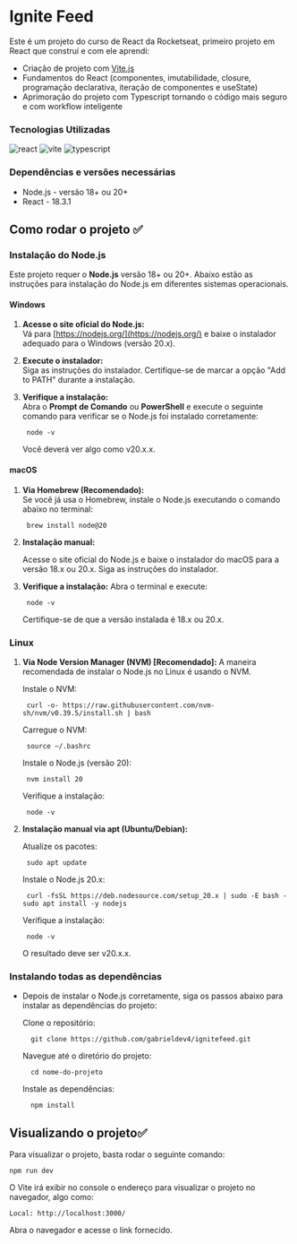 # Ignite Feed

Este é um projeto do curso de React da Rocketseat, primeiro projeto em React que construí e com ele aprendi: 
- Criação de projeto com [Vite.js](https://vitejs.dev/)
- Fundamentos do React (componentes, imutabilidade, closure, programação declarativa, iteração de componentes e useState)
- Aprimoração do projeto com Typescript tornando o código mais seguro e com workflow inteligente

### Tecnologias Utilizadas
<img src="https://img.shields.io/badge/React-20232A?style=for-the-badge&logo=react&logoColor=61DAFB" alt="react"/>
<img src="https://img.shields.io/badge/vite-%23646CFF.svg?style=for-the-badge&logo=vite&logoColor=white" alt="vite"/>
<img src="https://img.shields.io/badge/TypeScript-007ACC?style=for-the-badge&logo=typescript&logoColor=white" alt="typescript"/>

### Dependências e versões necessárias
- Node.js - versão 18+ ou 20+
- React - 18.3.1

## Como rodar o projeto ✅

### Instalação do Node.js

Este projeto requer o **Node.js** versão 18+ ou 20+. Abaixo estão as instruções para instalação do Node.js em diferentes sistemas operacionais.

#### Windows

1. **Acesse o site oficial do Node.js:**  
    Vá para [https://nodejs.org/](https://nodejs.org/) e baixe o instalador adequado para o Windows (versão 20.x).

2. **Execute o instalador:**  
   Siga as instruções do instalador. Certifique-se de marcar a opção "Add to PATH" durante a instalação.

3. **Verifique a instalação:**  
   Abra o **Prompt de Comando** ou **PowerShell** e execute o seguinte comando para verificar se o Node.js foi instalado corretamente:

   
        node -v

    Você deverá ver algo como v20.x.x.

#### macOS

1. **Via Homebrew (Recomendado):**  
    Se você já usa o Homebrew, instale o Node.js executando o comando abaixo no terminal:

        brew install node@20
2. **Instalação manual:** 

    Acesse o site oficial do Node.js e baixe o instalador do macOS para a versão 18.x ou 20.x.
    Siga as instruções do instalador.

3. **Verifique a instalação:**
    Abra o terminal e execute:

        node -v
    Certifique-se de que a versão instalada é 18.x ou 20.x.

### Linux
1. **Via Node Version Manager (NVM) [Recomendado]:**
    A maneira recomendada de instalar o Node.js no Linux é usando o NVM.

    Instale o NVM:

        curl -o- https://raw.githubusercontent.com/nvm-sh/nvm/v0.39.5/install.sh | bash

    Carregue o NVM:

        source ~/.bashrc
    Instale o Node.js (versão 20):

        nvm install 20

    Verifique a instalação:

        node -v
2. **Instalação manual via apt (Ubuntu/Debian):**
    
    Atualize os pacotes:

        sudo apt update
    
    Instale o Node.js 20.x:

        curl -fsSL https://deb.nodesource.com/setup_20.x | sudo -E bash - sudo apt install -y nodejs
    
    Verifique a instalação:
    
        node -v
    O resultado deve ser v20.x.x.

### Instalando todas as dependências
- Depois de instalar o Node.js corretamente, siga os passos abaixo para instalar as dependências do projeto:

    Clone o repositório:

        git clone https://github.com/gabrieldev4/ignitefeed.git

    Navegue até o diretório do projeto:


        cd nome-do-projeto

    Instale as dependências:

        npm install

## Visualizando o projeto✅

Para visualizar o projeto, basta rodar o seguinte comando:

    npm run dev

O Vite irá exibir no console o endereço para visualizar o projeto no navegador, algo como:


    Local: http://localhost:3000/

Abra o navegador e acesse o link fornecido.